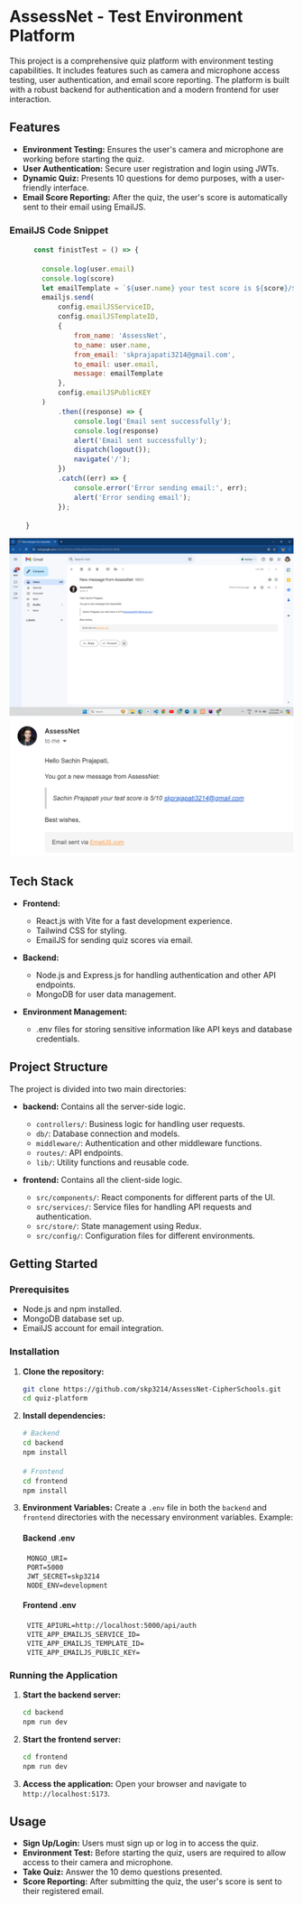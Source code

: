 

# AssessNet - Test Environment Platform

This project is a comprehensive quiz platform with environment testing capabilities. It includes features such as camera and microphone access testing, user authentication, and email score reporting. The platform is built with a robust backend for authentication and a modern frontend for user interaction.

## Features

- **Environment Testing:** Ensures the user's camera and microphone are working before starting the quiz.
- **User Authentication:** Secure user registration and login using JWTs.
- **Dynamic Quiz:** Presents 10 questions for demo purposes, with a user-friendly interface.
- **Email Score Reporting:** After the quiz, the user's score is automatically sent to their email using EmailJS.

### EmailJS Code Snippet

```js
      const finistTest = () => {

        console.log(user.email)
        console.log(score)
        let emailTemplate = `${user.name} your test score is ${score}/${questions.length}`;
        emailjs.send(
            config.emailJSServiceID,
            config.emailJSTemplateID,
            {
                from_name: 'AssessNet',
                to_name: user.name,
                from_email: 'skprajapati3214@gmail.com',
                to_email: user.email,
                message: emailTemplate
            },
            config.emailJSPublicKEY
        )
            .then((response) => {
                console.log('Email sent successfully');
                console.log(response)
                alert('Email sent successfully');
                dispatch(logout());
                navigate('/');
            })
            .catch((err) => {
                console.error('Error sending email:', err);
                alert('Error sending email');
            });

    }
```    
![alt text](image.png)
![alt text](image-1.png)

## Tech Stack

- **Frontend:**
  - React.js with Vite for a fast development experience.
  - Tailwind CSS for styling.
  - EmailJS for sending quiz scores via email.
  
- **Backend:**
  - Node.js and Express.js for handling authentication and other API endpoints.
  - MongoDB for user data management.

- **Environment Management:**
  - .env files for storing sensitive information like API keys and database credentials.

## Project Structure

The project is divided into two main directories:

- **backend:** Contains all the server-side logic.
  - `controllers/`: Business logic for handling user requests.
  - `db/`: Database connection and models.
  - `middleware/`: Authentication and other middleware functions.
  - `routes/`: API endpoints.
  - `lib/`: Utility functions and reusable code.

- **frontend:** Contains all the client-side logic.
  - `src/components/`: React components for different parts of the UI.
  - `src/services/`: Service files for handling API requests and authentication.
  - `src/store/`: State management using Redux.
  - `src/config/`: Configuration files for different environments.

## Getting Started

### Prerequisites

- Node.js and npm installed.
- MongoDB database set up.
- EmailJS account for email integration.

### Installation

1. **Clone the repository:**
   ```bash
   git clone https://github.com/skp3214/AssessNet-CipherSchools.git
   cd quiz-platform
   ```

2. **Install dependencies:**
   ```bash
   # Backend
   cd backend
   npm install

   # Frontend
   cd frontend
   npm install
   ```

3. **Environment Variables:**
   Create a `.env` file in both the `backend` and `frontend` directories with the necessary environment variables. Example:

   
   #### Backend .env
        MONGO_URI=
        PORT=5000
        JWT_SECRET=skp3214
        NODE_ENV=development
  
   
   #### Frontend .env
        VITE_APIURL=http://localhost:5000/api/auth
        VITE_APP_EMAILJS_SERVICE_ID=
        VITE_APP_EMAILJS_TEMPLATE_ID=
        VITE_APP_EMAILJS_PUBLIC_KEY=


### Running the Application

1. **Start the backend server:**
   ```bash
   cd backend
   npm run dev
   ```

2. **Start the frontend server:**
   ```bash
   cd frontend
   npm run dev
   ```

3. **Access the application:**
   Open your browser and navigate to `http://localhost:5173`.

## Usage

- **Sign Up/Login:** Users must sign up or log in to access the quiz.
- **Environment Test:** Before starting the quiz, users are required to allow access to their camera and microphone.
- **Take Quiz:** Answer the 10 demo questions presented.
- **Score Reporting:** After submitting the quiz, the user's score is sent to their registered email.

